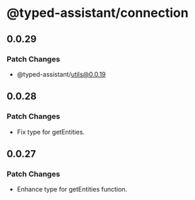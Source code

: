 # @typed-assistant/connection

## 0.0.29

### Patch Changes

- @typed-assistant/utils@0.0.19

## 0.0.28

### Patch Changes

- Fix type for getEntities.

## 0.0.27

### Patch Changes

- Enhance type for getEntities function.
